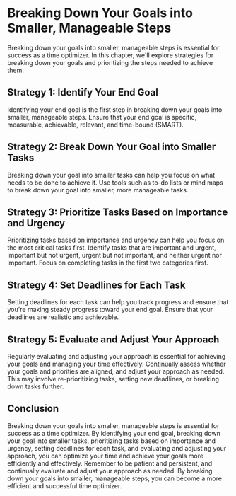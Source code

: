 Breaking Down Your Goals into Smaller, Manageable Steps
================================================================================================

Breaking down your goals into smaller, manageable steps is essential for success as a time optimizer. In this chapter, we'll explore strategies for breaking down your goals and prioritizing the steps needed to achieve them.

Strategy 1: Identify Your End Goal
----------------------------------

Identifying your end goal is the first step in breaking down your goals into smaller, manageable steps. Ensure that your end goal is specific, measurable, achievable, relevant, and time-bound (SMART).

Strategy 2: Break Down Your Goal into Smaller Tasks
---------------------------------------------------

Breaking down your goal into smaller tasks can help you focus on what needs to be done to achieve it. Use tools such as to-do lists or mind maps to break down your goal into smaller, more manageable tasks.

Strategy 3: Prioritize Tasks Based on Importance and Urgency
------------------------------------------------------------

Prioritizing tasks based on importance and urgency can help you focus on the most critical tasks first. Identify tasks that are important and urgent, important but not urgent, urgent but not important, and neither urgent nor important. Focus on completing tasks in the first two categories first.

Strategy 4: Set Deadlines for Each Task
---------------------------------------

Setting deadlines for each task can help you track progress and ensure that you're making steady progress toward your end goal. Ensure that your deadlines are realistic and achievable.

Strategy 5: Evaluate and Adjust Your Approach
---------------------------------------------

Regularly evaluating and adjusting your approach is essential for achieving your goals and managing your time effectively. Continually assess whether your goals and priorities are aligned, and adjust your approach as needed. This may involve re-prioritizing tasks, setting new deadlines, or breaking down tasks further.

Conclusion
----------

Breaking down your goals into smaller, manageable steps is essential for success as a time optimizer. By identifying your end goal, breaking down your goal into smaller tasks, prioritizing tasks based on importance and urgency, setting deadlines for each task, and evaluating and adjusting your approach, you can optimize your time and achieve your goals more efficiently and effectively. Remember to be patient and persistent, and continually evaluate and adjust your approach as needed. By breaking down your goals into smaller, manageable steps, you can become a more efficient and successful time optimizer.
